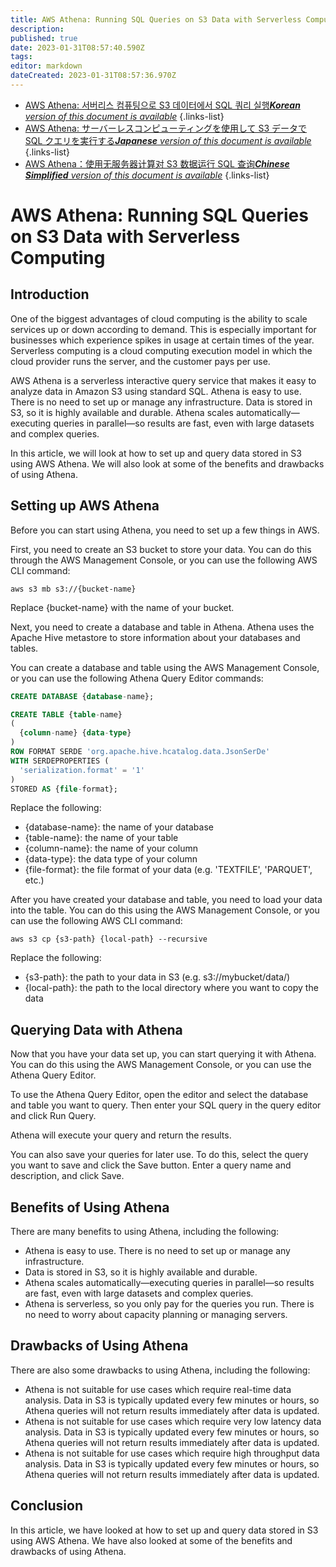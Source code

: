 ```yaml
---
title: AWS Athena: Running SQL Queries on S3 Data with Serverless Computing
description: 
published: true
date: 2023-01-31T08:57:40.590Z
tags: 
editor: markdown
dateCreated: 2023-01-31T08:57:36.970Z
---
```


- [AWS Athena: 서버리스 컴퓨팅으로 S3 데이터에서 SQL 쿼리 실행***Korean** version of this document is available*](/ko/Knowledge-base/Cloud/aws-athena-running-sql-queries-on-s3-data-with-serverless-computing)
{.links-list}
- [AWS Athena: サーバーレスコンピューティングを使用して S3 データで SQL クエリを実行する***Japanese** version of this document is available*](/ja/Knowledge-base/Cloud/aws-athena-running-sql-queries-on-s3-data-with-serverless-computing)
{.links-list}
- [AWS Athena：使用无服务器计算对 S3 数据运行 SQL 查询***Chinese Simplified** version of this document is available*](/zh/Knowledge-base/Cloud/aws-athena-running-sql-queries-on-s3-data-with-serverless-computing)
{.links-list}
 

# AWS Athena: Running SQL Queries on S3 Data with Serverless Computing

## Introduction

One of the biggest advantages of cloud computing is the ability to scale services up or down according to demand. This is especially important for businesses which experience spikes in usage at certain times of the year. Serverless computing is a cloud computing execution model in which the cloud provider runs the server, and the customer pays per use. 

AWS Athena is a serverless interactive query service that makes it easy to analyze data in Amazon S3 using standard SQL. Athena is easy to use. There is no need to set up or manage any infrastructure. Data is stored in S3, so it is highly available and durable. Athena scales automatically—executing queries in parallel—so results are fast, even with large datasets and complex queries.

In this article, we will look at how to set up and query data stored in S3 using AWS Athena. We will also look at some of the benefits and drawbacks of using Athena.

## Setting up AWS Athena

Before you can start using Athena, you need to set up a few things in AWS. 

First, you need to create an S3 bucket to store your data. You can do this through the AWS Management Console, or you can use the following AWS CLI command:

```
aws s3 mb s3://{bucket-name}
```

Replace {bucket-name} with the name of your bucket. 

Next, you need to create a database and table in Athena. Athena uses the Apache Hive metastore to store information about your databases and tables. 

You can create a database and table using the AWS Management Console, or you can use the following Athena Query Editor commands:

```sql
CREATE DATABASE {database-name};

CREATE TABLE {table-name}
(
  {column-name} {data-type}
)
ROW FORMAT SERDE 'org.apache.hive.hcatalog.data.JsonSerDe'
WITH SERDEPROPERTIES (
  'serialization.format' = '1'
)
STORED AS {file-format};
```

Replace the following:

- {database-name}: the name of your database
- {table-name}: the name of your table
- {column-name}: the name of your column
- {data-type}: the data type of your column
- {file-format}: the file format of your data (e.g. 'TEXTFILE', 'PARQUET', etc.)

After you have created your database and table, you need to load your data into the table. You can do this using the AWS Management Console, or you can use the following AWS CLI command:

```
aws s3 cp {s3-path} {local-path} --recursive
```

Replace the following:

- {s3-path}: the path to your data in S3 (e.g. s3://mybucket/data/)
- {local-path}: the path to the local directory where you want to copy the data

## Querying Data with Athena

Now that you have your data set up, you can start querying it with Athena. You can do this using the AWS Management Console, or you can use the Athena Query Editor. 

To use the Athena Query Editor, open the editor and select the database and table you want to query. Then enter your SQL query in the query editor and click Run Query. 

Athena will execute your query and return the results. 

You can also save your queries for later use. To do this, select the query you want to save and click the Save button. Enter a query name and description, and click Save. 

## Benefits of Using Athena

There are many benefits to using Athena, including the following:

- Athena is easy to use. There is no need to set up or manage any infrastructure.
- Data is stored in S3, so it is highly available and durable.
- Athena scales automatically—executing queries in parallel—so results are fast, even with large datasets and complex queries.
- Athena is serverless, so you only pay for the queries you run. There is no need to worry about capacity planning or managing servers.

## Drawbacks of Using Athena

There are also some drawbacks to using Athena, including the following:

- Athena is not suitable for use cases which require real-time data analysis. Data in S3 is typically updated every few minutes or hours, so Athena queries will not return results immediately after data is updated.
- Athena is not suitable for use cases which require very low latency data analysis. Data in S3 is typically updated every few minutes or hours, so Athena queries will not return results immediately after data is updated.
- Athena is not suitable for use cases which require high throughput data analysis. Data in S3 is typically updated every few minutes or hours, so Athena queries will not return results immediately after data is updated.

## Conclusion

In this article, we have looked at how to set up and query data stored in S3 using AWS Athena. We have also looked at some of the benefits and drawbacks of using Athena.